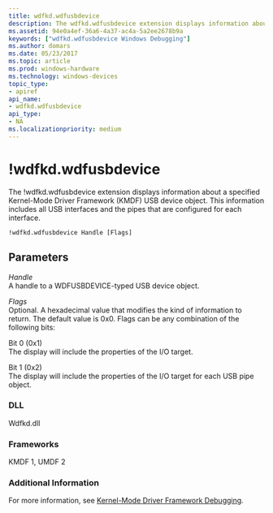 ```yaml
---
title: wdfkd.wdfusbdevice
description: The wdfkd.wdfusbdevice extension displays information about a specified KMDF USB device object, incuding all USB interfaces and the pipes that are configured.
ms.assetid: 94e0a4ef-36a6-4a37-ac4a-5a2ee2678b9a
keywords: ["wdfkd.wdfusbdevice Windows Debugging"]
ms.author: domars
ms.date: 05/23/2017
ms.topic: article
ms.prod: windows-hardware
ms.technology: windows-devices
topic_type:
- apiref
api_name:
- wdfkd.wdfusbdevice
api_type:
- NA
ms.localizationpriority: medium
---
```


# !wdfkd.wdfusbdevice


The !wdfkd.wdfusbdevice extension displays information about a specified Kernel-Mode Driver Framework (KMDF) USB device object. This information includes all USB interfaces and the pipes that are configured for each interface.

```
!wdfkd.wdfusbdevice Handle [Flags]
```

## <span id="Parameters"></span><span id="parameters"></span><span id="PARAMETERS"></span>Parameters


<span id="_______Handle______"></span><span id="_______handle______"></span><span id="_______HANDLE______"></span> *Handle*   
A handle to a WDFUSBDEVICE-typed USB device object.

<span id="_______Flags______"></span><span id="_______flags______"></span><span id="_______FLAGS______"></span> *Flags*   
Optional. A hexadecimal value that modifies the kind of information to return. The default value is 0x0. Flags can be any combination of the following bits:

<span id="Bit_0__0x1_"></span><span id="bit_0__0x1_"></span><span id="BIT_0__0X1_"></span>Bit 0 (0x1)  
The display will include the properties of the I/O target.

<span id="Bit_1__0x2_"></span><span id="bit_1__0x2_"></span><span id="BIT_1__0X2_"></span>Bit 1 (0x2)  
The display will include the properties of the I/O target for each USB pipe object.

### <span id="DLL"></span><span id="dll"></span>DLL

Wdfkd.dll

### <span id="Frameworks"></span><span id="frameworks"></span><span id="FRAMEWORKS"></span>Frameworks

KMDF 1, UMDF 2

### <span id="Additional_Information"></span><span id="additional_information"></span><span id="ADDITIONAL_INFORMATION"></span>Additional Information

For more information, see [Kernel-Mode Driver Framework Debugging](kernel-mode-driver-framework-debugging.md).

 

 





